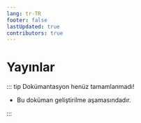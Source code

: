```yaml
---
lang: tr-TR
footer: false
lastUpdated: true
contributors: true
---
```


# Yayınlar

::: tip Dokümantasyon henüz tamamlanmadı!

- Bu doküman geliştirilme aşamasındadır.

:::